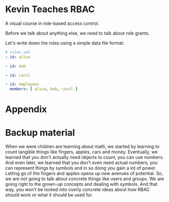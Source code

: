 # Kevin Teaches RBAC

A visual course in role-based access control.

Before we talk about anything else, we need to talk about role grants.

Let's write down the roles using a simple data file format:

```yaml
# roles.yml
- id: alice

- id: bob

- id: carol

- id: employees
  members: [ alice, bob, carol ]
```

# Appendix

# Backup material

When we were children are learning about math, we started by learning to count tangible things like fingers, apples, cars and money. Eventually, we learned that you don't actually need objects to count, you can use numbers. And even later, we learned that you don't even need actual numbers, you can represent things by symbols and in so doing you gain a lot of power. Letting go of the fingers and apples opens up new avenues of potential. So, we are not going to talk about concrete things like users and groups. We are going right to the grown-up concepts and dealing with symbols. And that way, you won't be locked into overly concrete ideas about how RBAC should work or what it should be used for. 

